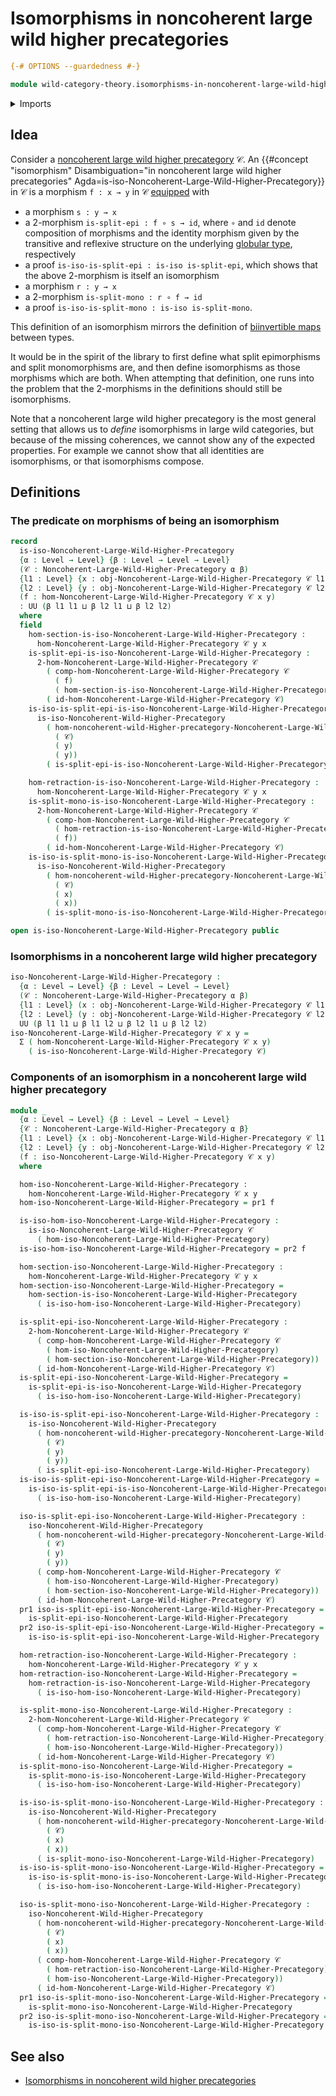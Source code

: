# Isomorphisms in noncoherent large wild higher precategories

```agda
{-# OPTIONS --guardedness #-}

module wild-category-theory.isomorphisms-in-noncoherent-large-wild-higher-precategories where
```

<details><summary>Imports</summary>

```agda
open import foundation.dependent-pair-types
open import foundation.universe-levels

open import wild-category-theory.isomorphisms-in-noncoherent-wild-higher-precategories
open import wild-category-theory.noncoherent-large-wild-higher-precategories
```

</details>

## Idea

Consider a
[noncoherent large wild higher precategory](wild-category-theory.noncoherent-large-wild-higher-precategories.md)
𝒞. An
{{#concept "isomorphism" Disambiguation="in noncoherent large wild higher precategories" Agda=is-iso-Noncoherent-Large-Wild-Higher-Precategory}}
in 𝒞 is a morphism `f : x → y` in 𝒞 [equipped](foundation.structure.md) with

- a morphism `s : y → x`
- a $2$-morphism `is-split-epi : f ∘ s → id`, where `∘` and `id` denote
  composition of morphisms and the identity morphism given by the transitive and
  reflexive structure on the underlying
  [globular type](structured-types.globular-types.md), respectively
- a proof `is-iso-is-split-epi : is-iso is-split-epi`, which shows that the
  above $2$-morphism is itself an isomorphism
- a morphism `r : y → x`
- a $2$-morphism `is-split-mono : r ∘ f → id`
- a proof `is-iso-is-split-mono : is-iso is-split-mono`.

This definition of an isomorphism mirrors the definition of
[biinvertible maps](foundation-core.equivalences.md) between types.

It would be in the spirit of the library to first define what split epimorphisms
and split monomorphisms are, and then define isomorphisms as those morphisms
which are both. When attempting that definition, one runs into the problem that
the $2$-morphisms in the definitions should still be isomorphisms.

Note that a noncoherent large wild higher precategory is the most general
setting that allows us to _define_ isomorphisms in large wild categories, but
because of the missing coherences, we cannot show any of the expected
properties. For example we cannot show that all identities are isomorphisms, or
that isomorphisms compose.

## Definitions

### The predicate on morphisms of being an isomorphism

```agda
record
  is-iso-Noncoherent-Large-Wild-Higher-Precategory
  {α : Level → Level} {β : Level → Level → Level}
  (𝒞 : Noncoherent-Large-Wild-Higher-Precategory α β)
  {l1 : Level} {x : obj-Noncoherent-Large-Wild-Higher-Precategory 𝒞 l1}
  {l2 : Level} {y : obj-Noncoherent-Large-Wild-Higher-Precategory 𝒞 l2}
  (f : hom-Noncoherent-Large-Wild-Higher-Precategory 𝒞 x y)
  : UU (β l1 l1 ⊔ β l2 l1 ⊔ β l2 l2)
  where
  field
    hom-section-is-iso-Noncoherent-Large-Wild-Higher-Precategory :
      hom-Noncoherent-Large-Wild-Higher-Precategory 𝒞 y x
    is-split-epi-is-iso-Noncoherent-Large-Wild-Higher-Precategory :
      2-hom-Noncoherent-Large-Wild-Higher-Precategory 𝒞
        ( comp-hom-Noncoherent-Large-Wild-Higher-Precategory 𝒞
          ( f)
          ( hom-section-is-iso-Noncoherent-Large-Wild-Higher-Precategory))
        ( id-hom-Noncoherent-Large-Wild-Higher-Precategory 𝒞)
    is-iso-is-split-epi-is-iso-Noncoherent-Large-Wild-Higher-Precategory :
      is-iso-Noncoherent-Wild-Higher-Precategory
        ( hom-noncoherent-wild-Higher-precategory-Noncoherent-Large-Wild-Higher-Precategory
          ( 𝒞)
          ( y)
          ( y))
        ( is-split-epi-is-iso-Noncoherent-Large-Wild-Higher-Precategory)

    hom-retraction-is-iso-Noncoherent-Large-Wild-Higher-Precategory :
      hom-Noncoherent-Large-Wild-Higher-Precategory 𝒞 y x
    is-split-mono-is-iso-Noncoherent-Large-Wild-Higher-Precategory :
      2-hom-Noncoherent-Large-Wild-Higher-Precategory 𝒞
        ( comp-hom-Noncoherent-Large-Wild-Higher-Precategory 𝒞
          ( hom-retraction-is-iso-Noncoherent-Large-Wild-Higher-Precategory)
          ( f))
        ( id-hom-Noncoherent-Large-Wild-Higher-Precategory 𝒞)
    is-iso-is-split-mono-is-iso-Noncoherent-Large-Wild-Higher-Precategory :
      is-iso-Noncoherent-Wild-Higher-Precategory
        ( hom-noncoherent-wild-Higher-precategory-Noncoherent-Large-Wild-Higher-Precategory
          ( 𝒞)
          ( x)
          ( x))
        ( is-split-mono-is-iso-Noncoherent-Large-Wild-Higher-Precategory)

open is-iso-Noncoherent-Large-Wild-Higher-Precategory public
```

### Isomorphisms in a noncoherent large wild higher precategory

```agda
iso-Noncoherent-Large-Wild-Higher-Precategory :
  {α : Level → Level} {β : Level → Level → Level}
  (𝒞 : Noncoherent-Large-Wild-Higher-Precategory α β)
  {l1 : Level} (x : obj-Noncoherent-Large-Wild-Higher-Precategory 𝒞 l1)
  {l2 : Level} (y : obj-Noncoherent-Large-Wild-Higher-Precategory 𝒞 l2) →
  UU (β l1 l1 ⊔ β l1 l2 ⊔ β l2 l1 ⊔ β l2 l2)
iso-Noncoherent-Large-Wild-Higher-Precategory 𝒞 x y =
  Σ ( hom-Noncoherent-Large-Wild-Higher-Precategory 𝒞 x y)
    ( is-iso-Noncoherent-Large-Wild-Higher-Precategory 𝒞)
```

### Components of an isomorphism in a noncoherent large wild higher precategory

```agda
module _
  {α : Level → Level} {β : Level → Level → Level}
  {𝒞 : Noncoherent-Large-Wild-Higher-Precategory α β}
  {l1 : Level} {x : obj-Noncoherent-Large-Wild-Higher-Precategory 𝒞 l1}
  {l2 : Level} {y : obj-Noncoherent-Large-Wild-Higher-Precategory 𝒞 l2}
  (f : iso-Noncoherent-Large-Wild-Higher-Precategory 𝒞 x y)
  where

  hom-iso-Noncoherent-Large-Wild-Higher-Precategory :
    hom-Noncoherent-Large-Wild-Higher-Precategory 𝒞 x y
  hom-iso-Noncoherent-Large-Wild-Higher-Precategory = pr1 f

  is-iso-hom-iso-Noncoherent-Large-Wild-Higher-Precategory :
    is-iso-Noncoherent-Large-Wild-Higher-Precategory 𝒞
      ( hom-iso-Noncoherent-Large-Wild-Higher-Precategory)
  is-iso-hom-iso-Noncoherent-Large-Wild-Higher-Precategory = pr2 f

  hom-section-iso-Noncoherent-Large-Wild-Higher-Precategory :
    hom-Noncoherent-Large-Wild-Higher-Precategory 𝒞 y x
  hom-section-iso-Noncoherent-Large-Wild-Higher-Precategory =
    hom-section-is-iso-Noncoherent-Large-Wild-Higher-Precategory
      ( is-iso-hom-iso-Noncoherent-Large-Wild-Higher-Precategory)

  is-split-epi-iso-Noncoherent-Large-Wild-Higher-Precategory :
    2-hom-Noncoherent-Large-Wild-Higher-Precategory 𝒞
      ( comp-hom-Noncoherent-Large-Wild-Higher-Precategory 𝒞
        ( hom-iso-Noncoherent-Large-Wild-Higher-Precategory)
        ( hom-section-iso-Noncoherent-Large-Wild-Higher-Precategory))
      ( id-hom-Noncoherent-Large-Wild-Higher-Precategory 𝒞)
  is-split-epi-iso-Noncoherent-Large-Wild-Higher-Precategory =
    is-split-epi-is-iso-Noncoherent-Large-Wild-Higher-Precategory
      ( is-iso-hom-iso-Noncoherent-Large-Wild-Higher-Precategory)

  is-iso-is-split-epi-iso-Noncoherent-Large-Wild-Higher-Precategory :
    is-iso-Noncoherent-Wild-Higher-Precategory
      ( hom-noncoherent-wild-Higher-precategory-Noncoherent-Large-Wild-Higher-Precategory
        ( 𝒞)
        ( y)
        ( y))
      ( is-split-epi-iso-Noncoherent-Large-Wild-Higher-Precategory)
  is-iso-is-split-epi-iso-Noncoherent-Large-Wild-Higher-Precategory =
    is-iso-is-split-epi-is-iso-Noncoherent-Large-Wild-Higher-Precategory
      ( is-iso-hom-iso-Noncoherent-Large-Wild-Higher-Precategory)

  iso-is-split-epi-iso-Noncoherent-Large-Wild-Higher-Precategory :
    iso-Noncoherent-Wild-Higher-Precategory
      ( hom-noncoherent-wild-Higher-precategory-Noncoherent-Large-Wild-Higher-Precategory
        ( 𝒞)
        ( y)
        ( y))
      ( comp-hom-Noncoherent-Large-Wild-Higher-Precategory 𝒞
        ( hom-iso-Noncoherent-Large-Wild-Higher-Precategory)
        ( hom-section-iso-Noncoherent-Large-Wild-Higher-Precategory))
      ( id-hom-Noncoherent-Large-Wild-Higher-Precategory 𝒞)
  pr1 iso-is-split-epi-iso-Noncoherent-Large-Wild-Higher-Precategory =
    is-split-epi-iso-Noncoherent-Large-Wild-Higher-Precategory
  pr2 iso-is-split-epi-iso-Noncoherent-Large-Wild-Higher-Precategory =
    is-iso-is-split-epi-iso-Noncoherent-Large-Wild-Higher-Precategory

  hom-retraction-iso-Noncoherent-Large-Wild-Higher-Precategory :
    hom-Noncoherent-Large-Wild-Higher-Precategory 𝒞 y x
  hom-retraction-iso-Noncoherent-Large-Wild-Higher-Precategory =
    hom-retraction-is-iso-Noncoherent-Large-Wild-Higher-Precategory
      ( is-iso-hom-iso-Noncoherent-Large-Wild-Higher-Precategory)

  is-split-mono-iso-Noncoherent-Large-Wild-Higher-Precategory :
    2-hom-Noncoherent-Large-Wild-Higher-Precategory 𝒞
      ( comp-hom-Noncoherent-Large-Wild-Higher-Precategory 𝒞
        ( hom-retraction-iso-Noncoherent-Large-Wild-Higher-Precategory)
        ( hom-iso-Noncoherent-Large-Wild-Higher-Precategory))
      ( id-hom-Noncoherent-Large-Wild-Higher-Precategory 𝒞)
  is-split-mono-iso-Noncoherent-Large-Wild-Higher-Precategory =
    is-split-mono-is-iso-Noncoherent-Large-Wild-Higher-Precategory
      ( is-iso-hom-iso-Noncoherent-Large-Wild-Higher-Precategory)

  is-iso-is-split-mono-iso-Noncoherent-Large-Wild-Higher-Precategory :
    is-iso-Noncoherent-Wild-Higher-Precategory
      ( hom-noncoherent-wild-Higher-precategory-Noncoherent-Large-Wild-Higher-Precategory
        ( 𝒞)
        ( x)
        ( x))
      ( is-split-mono-iso-Noncoherent-Large-Wild-Higher-Precategory)
  is-iso-is-split-mono-iso-Noncoherent-Large-Wild-Higher-Precategory =
    is-iso-is-split-mono-is-iso-Noncoherent-Large-Wild-Higher-Precategory
      ( is-iso-hom-iso-Noncoherent-Large-Wild-Higher-Precategory)

  iso-is-split-mono-iso-Noncoherent-Large-Wild-Higher-Precategory :
    iso-Noncoherent-Wild-Higher-Precategory
      ( hom-noncoherent-wild-Higher-precategory-Noncoherent-Large-Wild-Higher-Precategory
        ( 𝒞)
        ( x)
        ( x))
      ( comp-hom-Noncoherent-Large-Wild-Higher-Precategory 𝒞
        ( hom-retraction-iso-Noncoherent-Large-Wild-Higher-Precategory)
        ( hom-iso-Noncoherent-Large-Wild-Higher-Precategory))
      ( id-hom-Noncoherent-Large-Wild-Higher-Precategory 𝒞)
  pr1 iso-is-split-mono-iso-Noncoherent-Large-Wild-Higher-Precategory =
    is-split-mono-iso-Noncoherent-Large-Wild-Higher-Precategory
  pr2 iso-is-split-mono-iso-Noncoherent-Large-Wild-Higher-Precategory =
    is-iso-is-split-mono-iso-Noncoherent-Large-Wild-Higher-Precategory
```

## See also

- [Isomorphisms in noncoherent wild higher precategories](wild-category-theory.isomorphisms-in-noncoherent-wild-higher-precategories.md)
